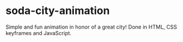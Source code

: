 # soda-city-animation
Simple and fun animation in honor of a great city!
Done in HTML, CSS keyframes and JavaScript.
